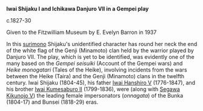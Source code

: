 **Iwai Shijaku I and Ichikawa Danjuro VII in a Gempei play**

c.1827-30  

Given to the Fitzwilliam Museum by E. Evelyn Barron in 1937

In this [surimono](/themes/surimono-and-special-printing-effects) Shijaku's unidentified character has round her neck the end of the white flag of the Genji (Minamoto) clan held by the warrior played by Danjuro VII. The play, which is yet to be identified, was evidently one of the many based on the _Gempei seisuiki_ (Account of the Gempei wars) and _Heike monogatari_ (Tales of the Heike), involving incidents from the wars between the Heike (Taira) and the Genji (Minamoto) clans in the twelfth century. Iwai Shijaku (1804-45), his father [Iwai Hanshiro V](textnovol1.htm) (1776-1847), and his brother [Iwai Kumesaburo II](/exhibition/group-19) (1799-1836), were (along with [Segawa Kikunojo V](/exhibition/group-7)) the leading female impersonators (_onnagata_) of the Bunka (1804-17) and Bunsei (1818-29) eras.
